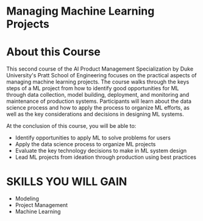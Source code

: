 # Managing Machine Learning Projects


# About this Course
This second course of the AI Product Management Specialization by Duke University's Pratt School of Engineering focuses on the practical aspects of managing machine learning projects.  The course walks through the keys steps of a ML project from how to identify good opportunities for ML through data collection, model building, deployment, and monitoring and maintenance of production systems.  Participants will learn about the data science process and how to apply the process to organize ML efforts, as well as the key considerations and decisions in designing ML systems.

At the conclusion of this course, you will be able to:
* Identify opportunities to apply ML to solve problems for users
* Apply the data science process to organize ML projects
* Evaluate the key technology decisions to make in ML system design
* Lead ML projects from ideation through production using best practices

# SKILLS YOU WILL GAIN
* Modeling
* Project Management
* Machine Learning
